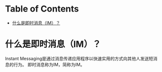# Table of Contents

* [什么是即时消息（IM）？](#什么是即时消息im)



# 什么是即时消息（IM）？

Instant Messaging是通过消息传递应用程序以快速实用的方式向其他人发送短消息的行为。 即时消息称为IM，简称为IM。

